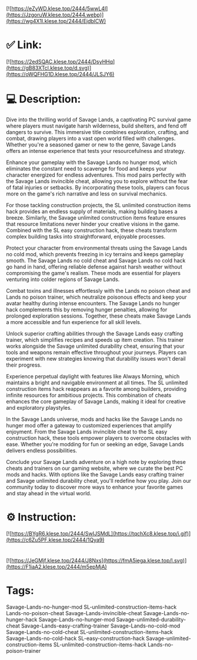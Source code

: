 [![https://eZyWD.klese.top/2444/5wwL4l](https://JzgoruW.klese.top/2444.webp)](https://wg4X1l.klese.top/2444/EjdblCW)
# ✅ Link:
[![https://2edSQAC.klese.top/2444/DsyHHq](https://gB83XTcl.klese.top/d.svg)](https://oWQFHG1D.klese.top/2444/JLSJY6)
# 💻 Description:
Dive into the thrilling world of Savage Lands, a captivating PC survival game where players must navigate harsh wilderness, build shelters, and fend off dangers to survive. This immersive title combines exploration, crafting, and combat, drawing players into a vast open world filled with challenges. Whether you're a seasoned gamer or new to the genre, Savage Lands offers an intense experience that tests your resourcefulness and strategy.



Enhance your gameplay with the Savage Lands no hunger mod, which eliminates the constant need to scavenge for food and keeps your character energized for endless adventures. This mod pairs perfectly with the Savage Lands invincible cheat, allowing you to explore without the fear of fatal injuries or setbacks. By incorporating these tools, players can focus more on the game's rich narrative and less on survival mechanics.



For those tackling construction projects, the SL unlimited construction items hack provides an endless supply of materials, making building bases a breeze. Similarly, the Savage unlimited construction items feature ensures that resource limitations never hinder your creative visions in the game. Combined with the SL easy construction hack, these cheats transform complex building tasks into straightforward, enjoyable processes.



Protect your character from environmental threats using the Savage Lands no cold mod, which prevents freezing in icy terrains and keeps gameplay smooth. The Savage Lands no cold cheat and Savage Lands no cold hack go hand in hand, offering reliable defense against harsh weather without compromising the game's realism. These mods are essential for players venturing into colder regions of Savage Lands.



Combat toxins and illnesses effortlessly with the Lands no poison cheat and Lands no poison trainer, which neutralize poisonous effects and keep your avatar healthy during intense encounters. The Savage Lands no hunger hack complements this by removing hunger penalties, allowing for prolonged exploration sessions. Together, these cheats make Savage Lands a more accessible and fun experience for all skill levels.



Unlock superior crafting abilities through the Savage Lands easy crafting trainer, which simplifies recipes and speeds up item creation. This trainer works alongside the Savage unlimited durability cheat, ensuring that your tools and weapons remain effective throughout your journeys. Players can experiment with new strategies knowing that durability issues won't derail their progress.



Experience perpetual daylight with features like Always Morning, which maintains a bright and navigable environment at all times. The SL unlimited construction items hack reappears as a favorite among builders, providing infinite resources for ambitious projects. This combination of cheats enhances the core gameplay of Savage Lands, making it ideal for creative and exploratory playstyles.



In the Savage Lands universe, mods and hacks like the Savage Lands no hunger mod offer a gateway to customized experiences that amplify enjoyment. From the Savage Lands invincible cheat to the SL easy construction hack, these tools empower players to overcome obstacles with ease. Whether you're modding for fun or seeking an edge, Savage Lands delivers endless possibilities.



Conclude your Savage Lands adventure on a high note by exploring these cheats and trainers on our gaming website, where we curate the best PC mods and hacks. With options like the Savage Lands easy crafting trainer and Savage unlimited durability cheat, you'll redefine how you play. Join our community today to discover more ways to enhance your favorite games and stay ahead in the virtual world.

# ⚙️ Instruction:
[![https://BYgR6.klese.top/2444/SwIJSMdL](https://tqchXc8.klese.top/i.gif)](https://c6Zu5PF.klese.top/2444/1Qya9)
#
[![https://JeGMjf.klese.top/2444/J8Nxs](https://fmA5iega.klese.top/l.svg)](https://F1iaA2.klese.top/2444/m5epMjA)
# Tags:
Savage-Lands-no-hunger-mod SL-unlimited-construction-items-hack Lands-no-poison-cheat Savage-Lands-invincible-cheat Savage-Lands-no-hunger-hack Savage-Lands-no-hunger-mod Savage-unlimited-durability-cheat Savage-Lands-easy-crafting-trainer Savage-Lands-no-cold-mod Savage-Lands-no-cold-cheat SL-unlimited-construction-items-hack Savage-Lands-no-cold-hack SL-easy-construction-hack Savage-unlimited-construction-items SL-unlimited-construction-items-hack Lands-no-poison-trainer






